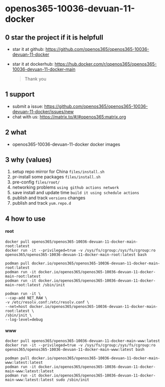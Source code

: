 # openos365-10036-devuan-11-docker

## 0 star the project if it is helpfull

* star it at github: https://github.com/openos365/openos365-10036-devuan-11-docker
* star it at dockerhub: https://hub.docker.com/r/openos365/openos365-10036-devuan-11-docker-main

  > Thank you

## 1 support

* submit a issue: https://github.com/openos365/openos365-10036-devuan-11-docker/issues/new
* chat with us: https://matrix.to/#/#openos365:matrix.org

## 2 what

* openos365-10036-devuan-11-docker docker images
  
## 3 why (values)

1. setup repo mirror for China `files/install.sh`
1. pr-install some packages `files/install.sh`
1. pre-config `files/root/`
1. networking problems `using github actions network`
1. save install and update time `build it using schedule actions`
1. publish and track `versions` changes
1. publish and track `yum.repo.d`

## 4 how to use

#### root
```
docker pull openos365/openos365-10036-devuan-11-docker-main-root:latest
docker run -it --privileged=true -v /sys/fs/cgroup:/sys/fs/cgroup:ro openos365/openos365-10036-devuan-11-docker-main-root:latest bash

podman pull docker.io/openos365/openos365-10036-devuan-11-docker-main-root:latest
podman run -it docker.io/openos365/openos365-10036-devuan-11-docker-main-root:latest
podman run -it docker.io/openos365/openos365-10036-devuan-11-docker-main-root:latest /sbin/init

podman run -it \
--cap-add NET_RAW \
-v /etc/resolv.conf:/etc/resolv.conf \
--net=host docker.io/openos365/openos365-10036-devuan-11-docker-main-root:latest \
/sbin/init \
--log-level=debug

```
#### www

```
docker pull openos365/openos365-10036-devuan-11-docker-main-www:latest
docker run -it --privileged=true -v /sys/fs/cgroup:/sys/fs/cgroup:ro openos365/openos365-10036-devuan-11-docker-main-www:latest bash

podman pull docker.io/openos365/openos365-10036-devuan-11-docker-main-www:latest:latest
podman run -it docker.io/openos365/openos365-10036-devuan-11-docker-main-www:latest:latest
podman run -it docker.io/openos365/openos365-10036-devuan-11-docker-main-www:latest:latest sudo /sbin/init
```

